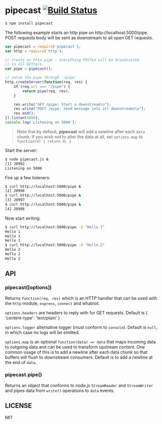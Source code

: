 # pipecast [![Build Status](https://secure.travis-ci.org/anodejs/node-pipecast.png)](http://travis-ci.org/anodejs/node-pipecast)

```bash
$ npm install pipecast
```

The following example starts an http pipe on http://localhost:5000/pipe.
POST requests body will be sent as downstream to all open GET requests.

```js
var pipecast = require('pipecast');
var http = require('http');

// create an http pipe - everything POSTed will be broadcasted
// to all GETters.
var pipe = pipecast();

// serve the pipe through '/pipe'
http.createServer(function(req, res) {
	if (req.url === "/pipe") {
		return pipe(req, res);
	}

	res.write("GET /pipe: Start a downstream\n");
	res.write("POST /pipe: Send message into all downstreams\n");
	res.end();
}).listen(5000);
console.log('Listening on 5000');
```

 > Note that by default, __pipecast__ will add a newline after each `data` chunk.
 > If you wish not to alter the data at all, set `options.map` to 
   `function(d) { return d; }`

Start the server:

```bash
$ node pipecast.js &
[1] 20992
Listening on 5000
```

Fire up a few listeners:

```bash
$ curl http://localhost:5000/pipe &
[2] 20996
$ curl http://localhost:5000/pipe &
[3] 20997
$ curl http://localhost:5000/pipe &
[4] 20998
```

Now start writing:

```bash
$ curl http://localhost:5000/pipe -d "Hello 1"
Hello 1
Hello 1
Hello 1
$ curl http://localhost:5000/pipe -d "Hello 2"
Hello 2
Hello 2
Hello 2
```

## API

### pipecast([options]) ###

Returns `function(req, res)` which is an HTTP handler that can be used with the `http`
module, `express`, `connect` and whatnot.

`options.headers` are headers to reply with for GET requests. Default 
is { 'content-type': 'text/plain' }

`options.logger` alternative logger (must conform to `console`). Default is `null`, 
in which case no logs will be emitted.

`options.map` is an optional `function(data) => data` that maps incoming data to outgoing data and can be used to transform upstream content. One common usage of this
is to add a newline after each data chunk so that buffers will flush to downstream
consumers. Default is to add a newline at the end of `data`.

### pipecast.pipe() ###

Returns an object that conforms to node.js `StreamReader` and `StreamWriter` and pipes
data from `write()` operations to `data` events.

## LICENSE

MIT